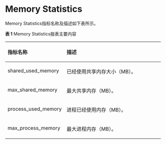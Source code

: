# Memory Statistics

Memory Statistics指标名称及描述如下表所示。

**表 1**  Memory Statistics报表主要内容

<a name="table42308587231"></a>
<table><thead align="left"><tr id="row1023195813234"><th class="cellrowborder" valign="top" width="17.169999999999998%" id="mcps1.2.3.1.1"><p id="p8231958162311"><a name="p8231958162311"></a><a name="p8231958162311"></a>指标名称</p>
</th>
<th class="cellrowborder" valign="top" width="82.83%" id="mcps1.2.3.1.2"><p id="p1923155815232"><a name="p1923155815232"></a><a name="p1923155815232"></a>描述</p>
</th>
</tr>
</thead>
<tbody><tr id="row623125811239"><td class="cellrowborder" valign="top" width="17.169999999999998%" headers="mcps1.2.3.1.1 "><p id="p105911367362"><a name="p105911367362"></a><a name="p105911367362"></a>shared_used_memory</p>
</td>
<td class="cellrowborder" valign="top" width="82.83%" headers="mcps1.2.3.1.2 "><p id="p2059133612364"><a name="p2059133612364"></a><a name="p2059133612364"></a>已经使用共享内存大小（MB）。</p>
</td>
</tr>
<tr id="row123110587238"><td class="cellrowborder" valign="top" width="17.169999999999998%" headers="mcps1.2.3.1.1 "><p id="p25911336113611"><a name="p25911336113611"></a><a name="p25911336113611"></a>max_shared_memory</p>
</td>
<td class="cellrowborder" valign="top" width="82.83%" headers="mcps1.2.3.1.2 "><p id="p6591193623619"><a name="p6591193623619"></a><a name="p6591193623619"></a>最大共享内存（MB）。</p>
</td>
</tr>
<tr id="row1323111589238"><td class="cellrowborder" valign="top" width="17.169999999999998%" headers="mcps1.2.3.1.1 "><p id="p759173673617"><a name="p759173673617"></a><a name="p759173673617"></a>process_used_memory</p>
</td>
<td class="cellrowborder" valign="top" width="82.83%" headers="mcps1.2.3.1.2 "><p id="p559113362366"><a name="p559113362366"></a><a name="p559113362366"></a>进程已经使用内存（MB）。</p>
</td>
</tr>
<tr id="row20231155818239"><td class="cellrowborder" valign="top" width="17.169999999999998%" headers="mcps1.2.3.1.1 "><p id="p12591236193612"><a name="p12591236193612"></a><a name="p12591236193612"></a>max_process_memory</p>
</td>
<td class="cellrowborder" valign="top" width="82.83%" headers="mcps1.2.3.1.2 "><p id="p55915367366"><a name="p55915367366"></a><a name="p55915367366"></a>最大进程内存（MB）。</p>
</td>
</tr>
</tbody>
</table>

